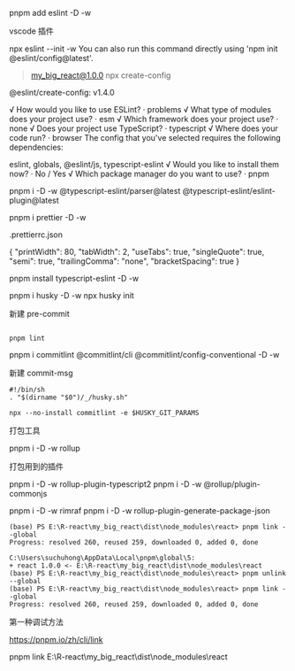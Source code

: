 pnpm add eslint -D -w

vscode 插件

npx eslint --init -w
You can also run this command directly using 'npm init @eslint/config@latest'.

> my_big_react@1.0.0 npx
> create-config

@eslint/create-config: v1.4.0

√ How would you like to use ESLint? · problems
√ What type of modules does your project use? · esm
√ Which framework does your project use? · none
√ Does your project use TypeScript? · typescript
√ Where does your code run? · browser
The config that you've selected requires the following dependencies:

eslint, globals, @eslint/js, typescript-eslint
√ Would you like to install them now? · No / Yes
√ Which package manager do you want to use? · pnpm

pnpm i -D -w @typescript-eslint/parser@latest @typescript-eslint/eslint-plugin@latest

pnpm i prettier -D -w

.prettierrc.json

{
"printWidth": 80,
"tabWidth": 2,
"useTabs": true,
"singleQuote": true,
"semi": true,
"trailingComma": "none",
"bracketSpacing": true
}

pnpm install typescript-eslint -D -w

pnpm i husky -D -w
npx husky init

新建 pre-commit

```

pnpm lint

```

pnpm i commitlint @commitlint/cli @commitlint/config-conventional -D -w

新建 commit-msg

```
#!/bin/sh
. "$(dirname "$0")/_/husky.sh"

npx --no-install commitlint -e $HUSKY_GIT_PARAMS

```

打包工具

pnpm i -D -w rollup

打包用到的插件

pnpm i -D -w rollup-plugin-typescript2
pnpm i -D -w @rollup/plugin-commonjs

pnpm i -D -w rimraf
pnpm i -D -w rollup-plugin-generate-package-json

```
(base) PS E:\R-react\my_big_react\dist\node_modules\react> pnpm link --global
Progress: resolved 260, reused 259, downloaded 0, added 0, done

C:\Users\suchuhong\AppData\Local\pnpm\global\5:
+ react 1.0.0 <- E:\R-react\my_big_react\dist\node_modules\react
(base) PS E:\R-react\my_big_react\dist\node_modules\react> pnpm unlink --global
(base) PS E:\R-react\my_big_react\dist\node_modules\react> pnpm link --global
Progress: resolved 260, reused 259, downloaded 0, added 0, done
```

第一种调试方法

https://pnpm.io/zh/cli/link

pnpm link E:\R-react\my_big_react\dist\node_modules\react
